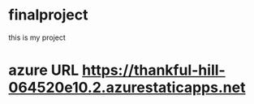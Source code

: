 # finalproject
this is my project
# azure URL https://thankful-hill-064520e10.2.azurestaticapps.net 
